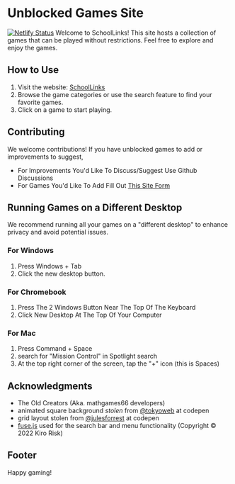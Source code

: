 
# Unblocked Games Site
[![Netlify Status](https://api.netlify.com/api/v1/badges/27aba0a5-3f28-438e-879b-8c8c57ae8e9c/deploy-status)](https://app.netlify.com/sites/slslslslslsl/deploys)
Welcome to SchoolLinks! This site hosts a collection of games that can be played without restrictions. Feel free to explore and enjoy the games.

## How to Use

1. Visit the website: [SchoolLinks](https://cassidycamp.work/SchoolLinks/)
2. Browse the game categories or use the search feature to find your favorite games.
3. Click on a game to start playing.

## Contributing

We welcome contributions! If you have unblocked games to add or improvements to suggest, 

- For Improvements You'd Like To Discuss/Suggest Use Github Discussions
- For Games You'd Like To Add Fill Out [This Site Form](https://cassidycamp.work/SchoolLinks/submit.html)

## Running Games on a Different Desktop

We recommend running all your games on a "different desktop" to enhance privacy and avoid potential issues. 

### For Windows
1. Press Windows + Tab
2. Click the new desktop button.
### For Chromebook
1. Press The 2 Windows Button Near The Top Of The Keyboard 
2. Click New Desktop At The Top Of Your Computer
### For Mac
1. Press Command + Space
2. search for "Mission Control" in Spotlight search
3. At the top right corner of the screen, tap the "+" icon (this is Spaces)

## Acknowledgments

- The Old Creators (Aka. mathgames66 developers)
- animated square background _stolen_ from [@tokyoweb](https://codepen.io/tokyoweb) at codepen
- grid layout stolen from [@julesforrest](https://codepen.io/julesforrest) at codepen
- [fuse.js](http://fusejs.io/) used for the search bar and menu functionality (Copyright © 2022 Kiro Risk)

## Footer
Happy gaming!
